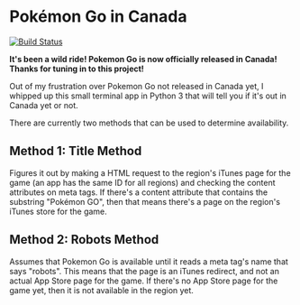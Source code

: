 # Pokémon Go in Canada

[![Build Status](https://travis-ci.org/Coteh/PokemonGoInCanada.svg?branch=master)](https://travis-ci.org/Coteh/PokemonGoInCanada)

**It's been a wild ride! Pokemon Go is now officially released in Canada! Thanks for tuning in to this project!**

Out of my frustration over Pokemon Go not released in Canada yet, I whipped up this small terminal app in Python 3 that will tell you if it's out in Canada yet or not.

There are currently two methods that can be used to determine availability.

## Method 1: Title Method
Figures it out by making a HTML request to the region's iTunes page for the game (an app has the same ID for all regions) and checking the content attributes on meta tags.
If there's a content attribute that contains the substring "Pokémon GO", then that means there's a page on the region's iTunes store for the game.

## Method 2: Robots Method
Assumes that Pokemon Go is available until it reads a meta tag's name that says "robots". This means that the page is an iTunes redirect,
and not an actual App Store page for the game. If there's no App Store page for the game yet, then it is not available in the region yet.

